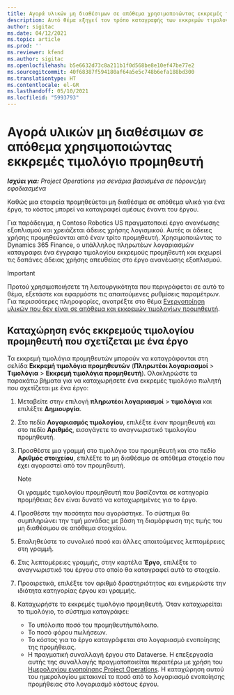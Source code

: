 ```yaml
---
title: Αγορά υλικών μη διαθέσιμων σε απόθεμα χρησιμοποιώντας εκκρεμές τιμολόγιο προμηθευτή
description: Αυτό θέμα εξηγεί τον τρόπο καταγραφής των εκκρεμών τιμολογίων προμηθευτή.
author: sigitac
ms.date: 04/12/2021
ms.topic: article
ms.prod: ''
ms.reviewer: kfend
ms.author: sigitac
ms.openlocfilehash: b5e6632d73c8a211b1f0d568be8e10ef47be77e2
ms.sourcegitcommit: 40f68387f594180af64a5e5c748b6efa188bd300
ms.translationtype: HT
ms.contentlocale: el-GR
ms.lasthandoff: 05/10/2021
ms.locfileid: "5993793"
---
```

# <a name="purchase-non-stocked-materials-using-a-pending-vendor-invoice"></a>Αγορά υλικών μη διαθέσιμων σε απόθεμα χρησιμοποιώντας εκκρεμές τιμολόγιο προμηθευτή

_**Ισχύει για:** Project Operations για σενάρια βασισμένα σε πόρους/μη εφοδιασμένα_

Καθώς μια εταιρεία προμηθεύεται μη διαθέσιμα σε απόθεμα υλικά για ένα έργο, το κόστος μπορεί να καταγραφεί αμέσως έναντι του έργου. 

Για παράδειγμα, η Contoso Robotics US πραγματοποιεί έργο ανανέωσης εξοπλισμού και χρειάζεται άδειες χρήσης λογισμικού. Αυτές οι άδειες χρήσης προμηθεύονται από έναν τρίτο προμηθευτή.  Χρησιμοποιώντας το Dynamics 365 Finance, ο υπάλληλος πληρωτέων λογαριασμών καταγραφει ένα έγγραφο τιμολογίου εκκρεμούς προμηθευτή και εκχωρεί τις δαπάνες άδειας χρήσης απευθείας στο έργο ανανέωσης εξοπλισμού. 

> [!IMPORTANT]
> Προτού χρησιμοποιήσετε τη λειτουργικότητα που περιγράφεται σε αυτό το θέμα, εξετάστε και εφαρμόστε τις απαιτούμενες ρυθμίσεις παραμέτρων. Για περισσότερες πληροφορίες, ανατρέξτε στο θέμα [Ενεργοποίηση υλικών που δεν είναι σε απόθεμα και εκκρεμών τιμολογίων προμηθευτή](configure-materials-nonstocked.md). 

## <a name="post-a-project-related-pending-vendor-invoice"></a>Καταχώρηση ενός εκκρεμούς τιμολογίου προμηθευτή που σχετίζεται με ένα έργο 

Τα εκκρεμή τιμολόγια προμηθευτών μπορούν να καταγράφονται στη σελίδα **Εκκρεμή τιμολόγια προμηθευτών** (**Πληρωτέοι λογαριασμοί** >  **Τιμολόγια** > **Εκκρεμή τιμολόγια προμηθευτή**). Ολοκληρώστε τα παρακάτω βήματα για να καταχωρήσετε ένα εκκρεμές τιμολόγιο πωλητή που σχετίζεται με ένα έργο:

1. Μεταβείτε στην επιλογή **πληρωτέοι λογαριασμοί** > **τιμολόγια** και επιλέξτε **Δημιουργία**. 
2. Στο πεδίο **Λογαριασμός τιμολογίου**, επιλέξτε έναν προμηθευτή και στο πεδίο **Αριθμός**, εισαγάγετε το αναγνωριστικό τιμολογίου προμηθευτή.
3. Προσθέστε μια γραμμή στο τιμολόγιο του προμηθευτή και στο πεδίο **Αριθμός στοιχείου**, επιλέξτε το μη διαθέσιμο σε απόθεμα στοιχείο που έχει αγοραστεί από τον προμηθευτή. 

    > [!NOTE]
    > Οι γραμμές τιμολογίου προμηθευτή που βασίζονται σε κατηγορία προμήθειας δεν είναι δυνατό να καταχωρημένες για το έργο. 
    
5. Προσθέστε την ποσότητα που αγοράστηκε. Το σύστημα θα συμπληρώνει την τιμή μονάδας με βάση τη διαμόρφωση της τιμής του μη διαθέσιμου σε απόθεμα στοιχείου. 
6. Επαληθεύστε το συνολικό ποσό και άλλες απαιτούμενες λεπτομέρειες στη γραμμή.
7. Στις λεπτομέρειες γραμμής, στην καρτέλα **Έργο**, επιλέξτε το αναγνωριστικό του έργου στο οποίο θα καταγραφεί αυτό το στοιχείο.
8. Προαιρετικά, επιλέξτε τον αριθμό δραστηριότητας και ενημερώστε την ιδιότητα κατηγορίας έργου και γραμμής.
9. Καταχωρήστε το εκκρεμές τιμολόγιο προμηθευτή. Όταν καταχωρείται το τιμολόγιο, το σύστημα καταγράφει:
    
    - Το υπόλοιπο ποσό του προμηθευτήυπόλοιπο.
    - Το ποσό φόρου πωλήσεων.
    - Το κόστος για το έργο καταγράφεται στο λογαριασμό ενοποίησης της προμήθειας.
    - Η πραγματική συναλλαγή έργου στο Dataverse. Η επεξεργασία αυτής της συναλλαγής πραγματοποιείται περαιτέρω με χρήση του [Ημερολογίου ενοποίησης Project Operations](../project-accounting/project-operations-integration-journal.md). Η καταχώρηση αυτού του ημερολογίου μετακινεί το ποσό από το λογαριασμό ενοποίησης προμήθειας στο λογαριασμό κόστους έργου.
